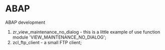 # ABAP
ABAP development

1. zr_view_maintenance_no_dialog - this is a little example of use function module 'VIEW_MAINTENANCE_NO_DIALOG';
2. zcl_ftp_client - a small FTP client;
